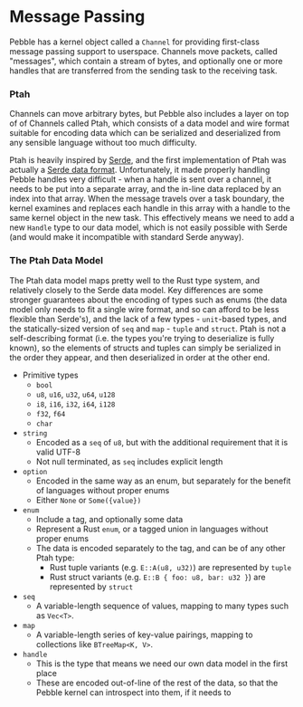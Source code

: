 # Message Passing
Pebble has a kernel object called a `Channel` for providing first-class message passing support to userspace.
Channels move packets, called "messages", which contain a stream of bytes, and optionally one or more handles that
are transferred from the sending task to the receiving task.

### Ptah
Channels can move arbitrary bytes, but Pebble also includes a layer on top of of Channels called Ptah, which
consists of a data model and wire format suitable for encoding data which can be serialized and deserialized from
any sensible language without too much difficulty.

Ptah is heavily inspired by [Serde](https://serde.rs), and the first implementation of Ptah was actually a [Serde
data format](https://github.com/IsaacWoods/pebble/tree/04f3eed45a40f196a02374ca053aaee16517dccb/lib/ptah).
Unfortunately, it made properly handling Pebble handles very difficult - when a handle is sent over a channel, it
needs to be put into a separate array, and the in-line data replaced by an index into that array.  When the message
travels over a task boundary, the kernel examines and replaces each handle in this array with a handle to the same
kernel object in the new task. This effectively means we need to add a new `Handle` type to our data model, which
is not easily possible with Serde (and would make it incompatible with standard Serde anyway).

### The Ptah Data Model
The Ptah data model maps pretty well to the Rust type system, and relatively closely to the Serde data model. Key
differences are some stronger guarantees about the encoding of types such as enums (the data model only needs to
fit a single wire format, and so can afford to be less flexible than Serde's), and the lack of a few types -
`unit`-based types, and the statically-sized version of `seq` and `map` - `tuple` and `struct`. Ptah is not a
self-describing format (i.e. the types you're trying to deserialize is fully known), so the elements of structs and
tuples can simply be serialized in the order they appear, and then deserialized in order at the other end.

- Primitive types
    - `bool`
    - `u8`, `u16`, `u32`, `u64`, `u128`
    - `i8`, `i16`, `i32`, `i64`, `i128`
    - `f32`, `f64`
    - `char`
- `string`
    - Encoded as a `seq` of `u8`, but with the additional requirement that it is valid UTF-8
    - Not null terminated, as `seq` includes explicit length
- `option`
    - Encoded in the same way as an enum, but separately for the benefit of languages without proper enums
    - Either `None` or `Some({value})`
- `enum`
    - Include a tag, and optionally some data
    - Represent a Rust `enum`, or a tagged union in languages without proper enums
    - The data is encoded separately to the tag, and can be of any other Ptah type:
        - Rust tuple variants (e.g. `E::A(u8, u32)`) are represented by `tuple`
        - Rust struct variants (e.g. `E::B { foo: u8, bar: u32 }`) are represented by `struct`
- `seq`
    - A variable-length sequence of values, mapping to many types such as `Vec<T>`.
- `map`
    - A variable-length series of key-value pairings, mapping to collections like `BTreeMap<K, V>`.
- `handle`
    - This is the type that means we need our own data model in the first place
    - These are encoded out-of-line of the rest of the data, so that the Pebble kernel can introspect into them, if
      it needs to
